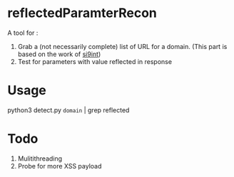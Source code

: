 # reflectedParamterRecon
A tool for :
1. Grab a (not necessarily complete) list of URL for a domain. (This part is based on the work of [si9int](https://github.com/si9int/cc.py))
2. Test for parameters with value reflected in response

# Usage
python3 detect.py `domain` | grep reflected

# Todo
1. Mulitithreading
2. Probe for more XSS payload
